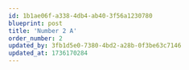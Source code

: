 ```yaml
---
id: 1b1ae06f-a338-4db4-ab40-3f56a1230780
blueprint: post
title: 'Number 2 A'
order_number: 2
updated_by: 3fb1d5e0-7380-4bd2-a28b-0f3be63c7146
updated_at: 1736170284
---
```

